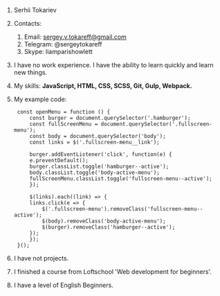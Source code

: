 1. Serhii Tokariev
2. Contacts:
   1. Email: sergey.v.tokareff@gmail.com
   1. Telegram: @sergeytokareff
   1. Skype: liamparishowlett
3. I have no work experience. I have the ability to learn quickly and learn new things.
4. My skills: **JavaScript, HTML, CSS, SCSS, Git, Gulp, Webpack.**
5. My example code:

   ```
    const openMenu = function () {
        const burger = document.querySelector('.hamburger');
        const fullScreenMenu = document.querySelector('.fullscreen-menu');
        const body = document.querySelector('body');
        const links = $('.fullscreen-menu__link');

        burger.addEventListener('click', function(e) {
        e.preventDefault();
        burger.classList.toggle('hamburger--active');
        body.classList.toggle('body-active-menu');
        fullScreenMenu.classList.toggle('fullscreen-menu--active');
        });

        $(links).each((link) => {
        links.click(e => {
            $('.fullscreen-menu').removeClass('fullscreen-menu--active');
            $(body).removeClass('body-active-menu');
            $(burger).removeClass('hamburger--active');
        });
        });
    }();
   ```
6. I have not projects.
7. I finished a course from Loftschool 'Web development for beginners'.
8. I have a level of English Beginners.
